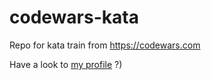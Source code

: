 # codewars-kata

Repo for kata train from https://codewars.com

Have a look to [my profile](https://www.codewars.com/users/dandgerson) ?)